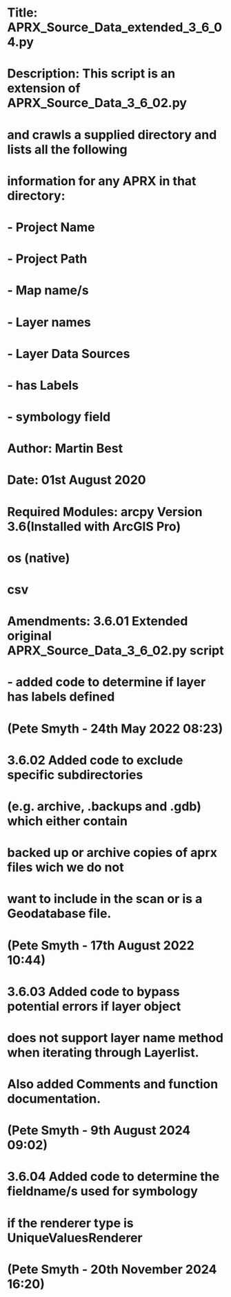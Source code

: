 # Title:            APRX_Source_Data_extended_3_6_04.py
# Description:      This script is an extension of APRX_Source_Data_3_6_02.py
#                   and crawls a supplied directory and lists all the following
#                   information for any APRX in that directory:
#                   
#                   - Project Name
#                   - Project Path
#                   - Map name/s
#                   - Layer names
#                   - Layer Data Sources
#                   - has Labels
#                   - symbology field
#
# Author:           Martin Best
# Date:             01st August 2020
#
# Required Modules: arcpy   Version 3.6(Installed with ArcGIS Pro)
#                   os (native)
#                   csv
#
# Amendments:       3.6.01  Extended original APRX_Source_Data_3_6_02.py script
#                           - added code to determine if layer has labels defined
#                           (Pete Smyth - 24th May 2022 08:23)
#
#                   3.6.02  Added code to exclude specific subdirectories
#                           (e.g. archive, .backups and .gdb) which either contain
#                           backed up or archive copies of aprx files wich we do not
#                           want to include in the scan or is a Geodatabase file.
#                           (Pete Smyth - 17th August 2022 10:44)
#
#                   3.6.03  Added code to bypass potential errors if layer object
#                           does not support layer name method when iterating through Layerlist.
#                           Also added Comments and function documentation.
#                           (Pete Smyth - 9th August 2024 09:02)
#
#                   3.6.04  Added code to determine the fieldname/s used for symbology
#                           if the renderer type is UniqueValuesRenderer
#                           (Pete Smyth - 20th November 2024 16:20)
